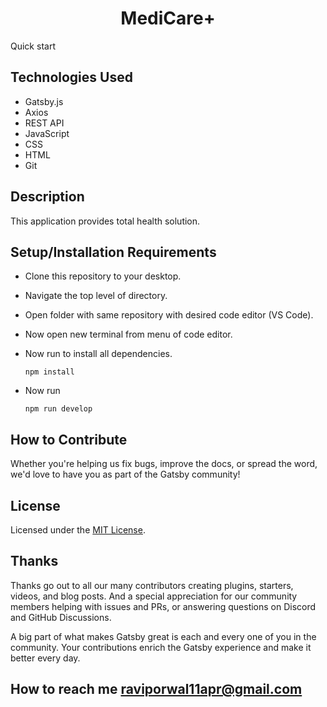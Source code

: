 <h1 align="center">
  MediCare+
</h1>

Quick start

## **Technologies Used**

- Gatsby.js
- Axios
- REST API
- JavaScript
- CSS
- HTML
- Git

## **Description**

This application provides total health solution.

## **Setup/Installation Requirements**

- Clone this repository to your desktop.
- Navigate the top level of directory.
- Open folder with same repository with desired code editor (VS Code).
- Now open new terminal from menu of code editor.
- Now run to install all dependencies.

  ```shell
  npm install
  ```

- Now run

  ```shell
  npm run develop
  ```

## **How to Contribute**

Whether you're helping us fix bugs, improve the docs, or spread the word, we'd love to have you as part of the Gatsby community!

## **License**

Licensed under the [MIT License](./LICENSE).

## **Thanks**

Thanks go out to all our many contributors creating plugins, starters, videos, and blog posts. And a special appreciation for our community members helping with issues and PRs, or answering questions on Discord and GitHub Discussions.

A big part of what makes Gatsby great is each and every one of you in the community. Your contributions enrich the Gatsby experience and make it better every day.

## How to reach me **raviporwal11apr@gmail.com**
